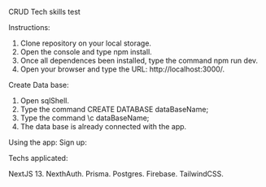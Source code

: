 CRUD Tech skills test 

Instructions:

1. Clone repository on your local storage.
2. Open the console and type npm install.
3. Once all dependences been installed, type the command npm run dev.
4. Open your browser and type the URL: http://localhost:3000/.

Create Data base:
1. Open sqlShell.
2. Type the command CREATE DATABASE dataBaseName;
3. Type the command \c dataBaseName;
4. The data base is already connected with the app.

Using the app:
Sign up:


Techs applicated:

NextJS 13.
NexthAuth.
Prisma.
Postgres.
Firebase.
TailwindCSS.

   
